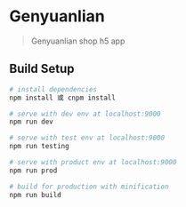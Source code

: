 # Genyuanlian

> Genyuanlian shop h5 app

## Build Setup

``` bash
# install dependencies
npm install 或 cnpm install

# serve with dev env at localhost:9000
npm run dev

# serve with test env at localhost:9000
npm run testing

# serve with product env at localhost:9000
npm run prod

# build for production with minification
npm run build


```
